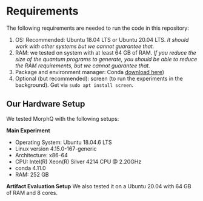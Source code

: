 # Requirements

The following requirements are needed to run the code in this repository:
1. OS: Recommended: Ubuntu 18.04 LTS or Ubuntu 20.04 LTS. *It should work with other systems but we cannot guarantee that.*
1. RAM: we tested on system with at least 64 GB of RAM. *If you reduce the size of the quantum programs to generate, you should be able to reduce the RAM requirements, but we cannot guarantee that.*
1. Package and environment manager: Conda [download here](https://docs.conda.io/projects/conda/en/latest/user-guide/install/download.html))
1. Optional (but recommended): screen (to run the experiments in the background). Get via `sudo apt install screen`.


## Our Hardware Setup
We tested MorphQ with the following setups:

**Main Experiment**
- Operating System: Ubuntu 18.04.6 LTS
- Linux version 4.15.0-167-generic
- Architecture: x86-64
- CPU: Intel(R) Xeon(R) Silver 4214 CPU @ 2.20GHz
- conda 4.11.0
- RAM: 252 GB

**Artifact Evaluation Setup**
We also tested it on a Ubuntu 20.04 with 64 GB of RAM and 8 cores.